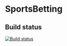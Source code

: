 # SportsBetting

## Build status

[![Build status](https://ci.appveyor.com/api/projects/status/0ilqmb15uiv1nyh1?svg=true)](https://ci.appveyor.com/project/itplamen/sportsbetting)